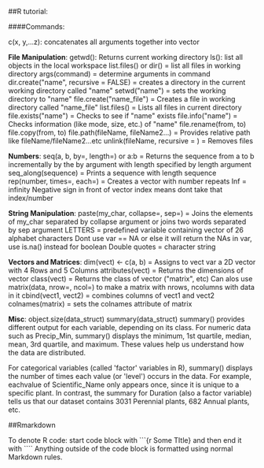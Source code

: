 ##R tutorial:

####Commands:

c(x, y,...z): concatenates all arguments together into vector

**File Manipulation**:
getwd(): Returns current working directory
ls(): list all objects in the local workspace
list.files() or dir() = list all files in working directory
args(command) = determine arguments in command
dir.create("name", recursive = FALSE) = creates a directory in the current working directory called "name"
setwd("name") = sets the working directory to "name"
file.create("name_file") = Creates a file in working directory called "name_file"
list.files() = Lists all files in current directory
file.exists("name") = Checks to see if "name" exists
file.info("name") = Checks information (like mode, size, etc.) of "name"
file.rename(from, to)
file.copy(from, to)
file.path(fileName, fileName2...) = Provides relative path like fileName/fileName2...etc
unlink(fileName, recursive = ) = Removes files

**Numbers**:
seq(a, b, by=, length=) or a:b = Returns the sequence from a to b incrementally by the by argument with length specified by length argument
seq_along(sequence) = Prints a sequence with length sequence
rep(number, times=, each=) = Creates a vector with number repeats
Inf = infinity
Negative sign in front of vector index means dont take that index/number

**String Manipulation**:
paste(my_char, collapse=, sep=) = Joins the elements of my_char separated by collapse argument or joins two words separated by sep argument
LETTERS = predefined variable containing vector of 26 alphabet characters
Dont use var == NA or else it will return the NAs in var, use is.na() instead for boolean
Double quotes = character string

**Vectors and Matrices**:
dim(vect) <- c(a, b) = Assigns to vect var a 2D vector with 4 Rows and 5 Columns
attributes(vect) = Returns the dimensions of vector
class(vect) = Returns the class of vector ("matrix", etc)
Can alos use matrix(data, nrow=, ncol=) to make a matrix with nrows, ncolumns with data in it
cbind(vect1, vect2) = combines columns of vect1 and vect2
colnames(matrix) = sets the colnames attribute of matrix
 
**Misc**:
object.size(data_struct)
summary(data_struct)
summary() provides different output for each variable, depending on its class. For numeric data such as Precip_Min, summary() displays the minimum, 1st quartile, median, mean, 3rd quartile, and maximum. These values help us understand how the data are distributed.

For categorical variables (called 'factor' variables in R), summary() displays the number of times each value (or 'level') occurs in the data. For example, eachvalue of Scientific_Name only appears once, since it is unique to a specific plant. In contrast, the summary for Duration (also a factor variable) tells us that our dataset contains 3031 Perennial plants, 682 Annual plants, etc.


##Rmarkdown

To denote R code: start code block with ```{r Some TItle} and then end it with ````
Anything outside of the code block is formatted using normal Markdown rules.
